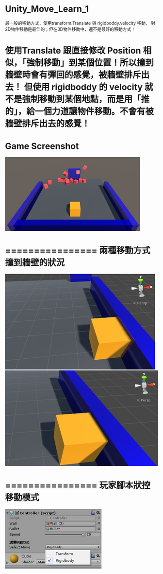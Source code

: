 # Unity_Move_Learn_1
最一般的移動方式，使用transform.Translate 與 rigidboddy.velocity 移動，
對2D物件移動是最佳的；但在3D物件移動中，還不是最好的移動方式！

使用Translate 跟直接修改 Position 相似，「強制移動」到某個位置！所以撞到牆壁時會有彈回的感覺，被牆壁排斥出去！
但使用 rigidboddy 的 velocity 就不是強制移動到某個地點，而是用「推的」，給一個力道讓物件移動。不會有被牆壁排斥出去的感覺！
================
Game Screenshot
================
<img src="https://github.com/Yan-Jun/Unity_Move_Learn_1/blob/master/move.jpg">

================
兩種移動方式撞到牆壁的狀況
================
<img src="https://github.com/Yan-Jun/Unity_Move_Learn_1/blob/master/througe.jpg">
<img src="https://github.com/Yan-Jun/Unity_Move_Learn_1/blob/master/return.jpg">

================
玩家腳本狀控移動模式
================
<img src="https://github.com/Yan-Jun/Unity_Move_Learn_1/blob/master/controller.jpg">


